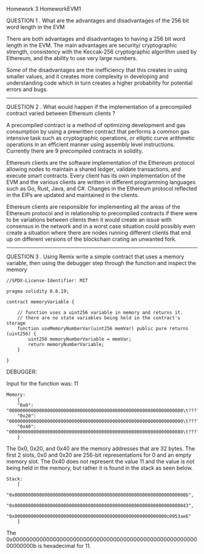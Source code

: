 Homework 3
HomeworkEVM1

QUESTION 1
. What are the advantages and disadvantages of the 256
bit word length in the EVM

There are both advantages and disadvantages to having a 256 bit word length in the EVM. The main advantages are security/ cryptographic strength, consistency with the Keccak-256 cryptographic algorithm used by Ethereum, and the ability to use very large numbers.

Some of the disadvantages are the inefficiency that this creates in using smaller values, and it creates more complexity in developing and understanding code which in turn creates a higher probability for potential errors and bugs.

---

QUESTION 2
. What would happen if the implementation of a
precompiled contract varied between Ethereum clients ?

A precompiled contract is a method of optimizing development and gas consumption by using a prewritten contract that performs a common gas intensive task such as cryptographic operations, or elliptic curve arithmetic operations in an efficient manner using assembly level instructions. Currently there are 9 precompiled contracts in solidity.

Ethereum clients are the software implementation of the Ethereum protocol allowing nodes to maintain a shared ledger, validate transactions, and execute smart contracts. Every client has its own implementation of the EVM and the various clients are written in different programming languages such as Go, Rust, Java, and C#. Changes in the Ethereum protocol reflected in the EIPs are updated and maintained in the clients.

Ethereum clients are responsible for implementing all the areas of the Ethereum protocol and in relationship to precompiled contracts if there were to be variations between clients then it would create an issue with consensus in the network and in a worst case situation could possibly even create a situation where there are nodes running different clients that end up on different versions of the blockchain crating an unwanted fork.

---

QUESTION 3
. Using Remix write a simple contract that uses a memory
variable, then using the debugger step through the
function and inspect the memory

    //SPDX-License-Identifier: MIT

    pragma solidity 0.8.19;

    contract memoryVariable {

        // function uses a uint256 variable in memory and returns it.
        // there are no state variables being held in the contract's storage
        function useMemoryNumberVar(uint256 memVar) public pure returns (uint256) {
            uint256 memoryNumberVariable = memVar;
            return memoryNumberVariable;
        }

    }

DEBUGGER:

Input for the function was: 11

    Memory:
        {
        "0x0": "0000000000000000000000000000000000000000000000000000000000000000\t????????????????????????????????",
        "0x20": "0000000000000000000000000000000000000000000000000000000000000000\t????????????????????????????????",
        "0x40": "0000000000000000000000000000000000000000000000000000000000000080\t????????????????????????????????"
        }

The 0x0, 0x20, and 0x40 are the memory addresses that are 32 bytes.
The first 2 slots, 0x0 and 0x20 are 256-bit representations for 0 and an empty memory slot.
The 0x40 does not represent the value 11 and the value is not being held in the memory, but rather it is found in the stack as seen below.

    Stack:
        [
        "0x000000000000000000000000000000000000000000000000000000000000000b",
        "0x0000000000000000000000000000000000000000000000000000000000000043",
        "0x00000000000000000000000000000000000000000000000000000000c0953ae6"
        ]

The 0x000000000000000000000000000000000000000000000000000000000000000b is hexadecimal for 11.
